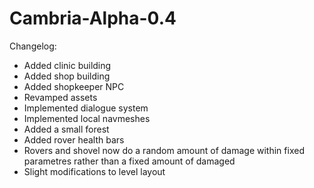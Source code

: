 # Cambria-Alpha-0.4

Changelog:

- Added clinic building
- Added shop building
- Added shopkeeper NPC
- Revamped assets
- Implemented dialogue system
- Implemented local navmeshes
- Added a small forest
- Added rover health bars
- Rovers and shovel now do a random amount of damage within fixed parametres rather than a fixed amount of damaged
- Slight modifications to level layout
